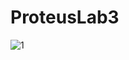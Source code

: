 # ProteusLab3
![1](https://user-images.githubusercontent.com/63071210/185893457-a6222ca9-8490-4e03-a0a2-945484e7c0ff.jpg)
